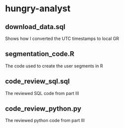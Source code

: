 # hungry-analyst

## download_data.sql
Shows how I converted the UTC timestamps to local GR

## segmentation_code.R
The code used to create the user segments in R

## code_review_sql.sql
The reviewed SQL code from part III 

## code_review_python.py
The reviewed python code from part III
